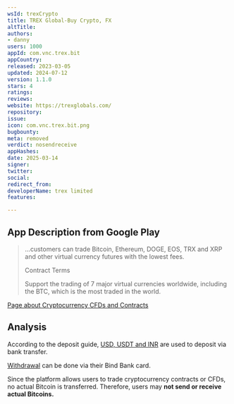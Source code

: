 ```yaml
---
wsId: trexCrypto
title: TREX Global-Buy Crypto, FX
altTitle: 
authors:
- danny
users: 1000
appId: com.vnc.trex.bit
appCountry: 
released: 2023-03-05
updated: 2024-07-12
version: 1.1.0
stars: 4
ratings: 
reviews: 
website: https://trexglobals.com/
repository: 
issue: 
icon: com.vnc.trex.bit.png
bugbounty: 
meta: removed
verdict: nosendreceive
appHashes: 
date: 2025-03-14
signer: 
twitter: 
social: 
redirect_from: 
developerName: trex limited
features: 

---
```


## App Description from Google Play

> ...customers can trade Bitcoin, Ethereum, DOGE, EOS, TRX and XRP and other virtual currency futures with the lowest fees. 
>
> Contract Terms
>
> Support the trading of 7 major virtual currencies worldwide, including the BTC, which is the most traded in the world.

[Page about Cryptocurrency CFDs and Contracts](https://trexfx.com/en/product/virtual/cfd-contract.html)

## Analysis

According to the deposit guide, [USD, USDT and INR](https://trexfx.com/en/depositWithdraw/deposit/depositGuide.html) are used to deposit via bank transfer.

[Withdrawal](https://trexfx.com/en/depositWithdraw/deposit/withdrawGuide.html) can be done via their Bind Bank card.

Since the platform allows users to trade cryptocurrency contracts or CFDs, no actual Bitcoin is transferred. Therefore, users may **not send or receive actual Bitcoins.**
